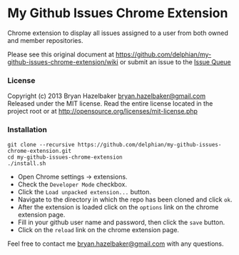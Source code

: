 My Github Issues Chrome Extension
=================================

Chrome extension to display all issues assigned to a user from both owned and member repositories.

Please see this original document at https://github.com/delphian/my-github-issues-chrome-extension/wiki or submit an issue to the [Issue Queue](https://github.com/delphian/my-github-issues-chrome-extension/issues/new)

### License ###

Copyright (c) 2013 Bryan Hazelbaker bryan.hazelbaker@gmail.com Released under the MIT license. Read the entire license located in the project root or at http://opensource.org/licenses/mit-license.php

### Installation ###

```
git clone --recursive https://github.com/delphian/my-github-issues-chrome-extension.git
cd my-github-issues-chrome-extension
./install.sh
```

* Open Chrome settings -> extensions.
* Check the `Developer Mode` checkbox.
* Click the `Load unpacked extension...` button.
* Navigate to the directory in which the repo has been cloned and click `ok`.
* After the extension is loaded click on the `options` link on the chrome extension page.
* Fill in your github user name and password, then click the `save` button.
* Click on the `reload` link on the chrome extension page.

Feel free to contact me bryan.hazelbaker@gmail.com with any questions.
